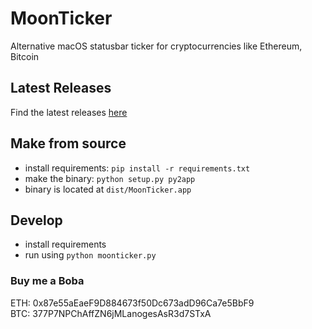 # MoonTicker
Alternative macOS statusbar ticker for cryptocurrencies like Ethereum, Bitcoin


## Latest Releases
Find the latest releases [here](https://github.com/skxu/MoonTicker/releases)  

## Make from source

  - install requirements: ```pip install -r requirements.txt```
  - make the binary: ```python setup.py py2app```
  - binary is located at ```dist/MoonTicker.app```

## Develop
  - install requirements
  - run using ```python moonticker.py```
  
### Buy me a Boba
ETH: 0x87e55aEaeF9D884673f50Dc673adD96Ca7e5BbF9  
BTC: 377P7NPChAffZN6jMLanogesAsR3d7STxA
